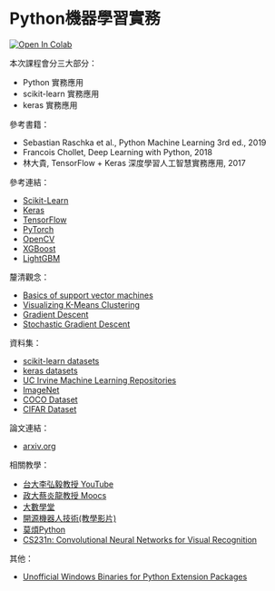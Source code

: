 # Python機器學習實務

[![Open In Colab](https://colab.research.google.com/assets/colab-badge.svg)](https://colab.research.google.com/github/victorgau/Python_ML_DL/)

本次課程會分三大部分：

* Python 實務應用
* scikit-learn 實務應用
* keras 實務應用

參考書籍：

* Sebastian Raschka et al., Python Machine Learning 3rd ed., 2019
* Francois Chollet, Deep Learning with Python, 2018
* 林大貴, TensorFlow + Keras 深度學習人工智慧實務應用, 2017

參考連結：

* [Scikit-Learn](https://scikit-learn.org/)
* [Keras](https://keras.io/)
* [TensorFlow](https://www.tensorflow.org/)
* [PyTorch](https://pytorch.org/)
* [OpenCV](https://opencv.org/)
* [XGBoost](https://xgboost.readthedocs.io/en/latest/)
* [LightGBM](https://lightgbm.readthedocs.io/en/latest/)

釐清觀念：

* [Basics of support vector machines](http://www.cristiandima.com/basics-of-support-vector-machines/)
* [Visualizing K-Means Clustering](http://stanford.edu/class/ee103/visualizations/kmeans/kmeans.html)
* [Gradient Descent](https://en.wikipedia.org/wiki/Gradient_descent)
* [Stochastic Gradient Descent](https://en.wikipedia.org/wiki/Stochastic_gradient_descent)

資料集：

* [scikit-learn datasets](https://scikit-learn.org/stable/datasets/index.html)
* [keras datasets](https://keras.io/api/datasets/)
* [UC Irvine Machine Learning Repositories](https://archive.ics.uci.edu/ml/index.php)
* [ImageNet](http://www.image-net.org/)
* [COCO Dataset](http://cocodataset.org/)
* [CIFAR Dataset](https://www.cs.toronto.edu/~kriz/cifar.html)

論文連結：

* [arxiv.org](https://arxiv.org/)

相關教學：

* [台大李弘毅教授 YouTube](https://www.youtube.com/channel/UC2ggjtuuWvxrHHHiaDH1dlQ)
* [政大蔡炎龍教授 Moocs](http://moocs.nccu.edu.tw/course/172/intro)
* [大數學堂](https://www.largitdata.com/courses/)
* [開源機器人技術(教學影片)](https://tw.openrobot.org/dir/index?sn=1090)
* [莫煩Python](https://morvanzhou.github.io/)
* [CS231n: Convolutional Neural Networks for Visual Recognition](http://cs231n.stanford.edu/)

其他：

* [Unofficial Windows Binaries for Python Extension Packages](https://www.lfd.uci.edu/~gohlke/pythonlibs/)
